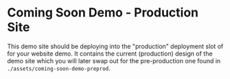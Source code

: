 # Coming Soon Demo - Production Site

This demo site should be deploying into the "production" deployment slot of for your website demo. It contains the current (production) design of the demo site which you will later swap out for the pre-production one found in `./assets/coming-soon-demo-preprod`.